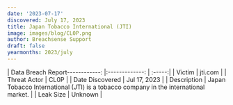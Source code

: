 ```yaml
---
date: '2023-07-17'
discovered: July 17, 2023
title: Japan Tobacco International (JTI)
image: images/blog/CL0P.png
author: Breachsense Support
draft: false
yearmonths: 2023/july
---
```


| Data Breach Report------------:     |:-------------:    | :-----:|
| Victim      | jti.com      | 
| Threat Actor      | CL0P      | 
| Date Discovered      | Jul 17, 2023      | 
| Description      | Japan Tobacco International (JTI) is a tobacco company in the international market.      | 
| Leak Size      | Unknown      | 

